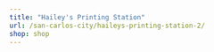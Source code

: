 ```yaml
---
title: "Hailey's Printing Station"
url: /san-carlos-city/haileys-printing-station-2/
shop: shop
---
```

